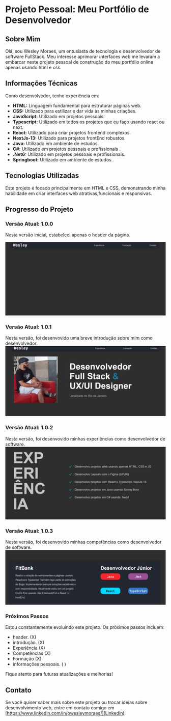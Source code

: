 # Projeto Pessoal: Meu Portfólio de Desenvolvedor

## Sobre Mim
Olá, sou Wesley Moraes, um entusiasta de tecnologia e desenvolvedor de software FullStack. Meu interesse aprimorar interfaces web me levaram a embarcar neste projeto pessoal de construção do meu portfólio online apenas usando html e css.

## Informações Técnicas
Como desenvolvedor, tenho experiência em:

- **HTML:** Linguagem fundamental para estruturar páginas web.
- **CSS:** Utilizado para estilizar e dar vida às minhas criações.
- **JavaScript:** Utilizado em projetos pessoais.
- **Typescript:** Utilizado em todos os projetos que eu faço usando react ou next.
- **React:** Utilizado para criar projetos frontend complexos.
- **NextJs-13:** Utilizado para projetos frontEnd robustos.
- **Java:** Utilizado em ambiente de estudos.
- **C#:** Utilizado em projetos pessoais e profissionais .
- **.Net6:** Utilizado em projetos pessoais e profissionais.
- **Springboot:** Utilizado em ambiente de estudos.

## Tecnologias Utilizadas
Este projeto é focado principalmente em HTML e CSS, demonstrando minha habilidade em criar interfaces web atrativas,funcionais e responsivas.

## Progresso do Projeto

### Versão Atual: 1.0.0
Nesta versão inicial, estabeleci apenas o header da página.

![Versão 1.0.0](img/header-portifolio.png)

### Versão Atual: 1.0.1
Nesta versão, foi desenvovido uma breve introdução sobre mim como desenvolvedor.
![Versão 1.0.1](img/introducao-portifolio.png)

### Versão Atual: 1.0.2
Nesta versão, foi desenvovido minhas experiências como desenvolvedor de software.
![Versão 1.0.2](img/experience-portifolio.png)

### Versão Atual: 1.0.3
Nesta versão, foi desenvovido minhas competências como desenvolvedor de software.
![Versão 1.0.2](img/competence-portifolio.png)

### Próximos Passos
Estou constantemente evoluindo este projeto. Os próximos passos incluem:

- header.                    (X)
- introdução.                (X)
- Experiência                (X)
- Competências               (X)
- Formação                   (X)
- informações pessoais.      ( )

Fique atento para futuras atualizações e melhorias!

## Contato
Se você quiser saber mais sobre este projeto ou trocar ideias sobre desenvolvimento web, entre em contato comigo em [https://www.linkedin.com/in/owesleymoraes/](Linkedin).
